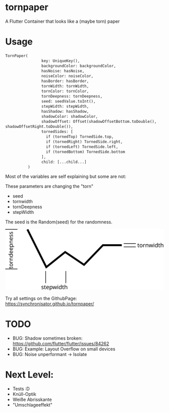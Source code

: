 # tornpaper

A Flutter Container that looks like a (maybe torn) paper

# Usage

```
TornPaper(
                key: UniqueKey(),
                backgroundColor: backgroundColor,
                hasNoise: hasNoise,
                noiseColor: noiseColor,
                hasBorder: hasBorder,
                tornWidth: tornWidth,
                tornColor: tornColor,
                tornDeepness: tornDeepness,
                seed: seedValue.toInt(),
                stepWidth: stepWidth,
                hasShadow: hasShadow,
                shadowColor: shadowColor,
                shadowOffset: Offset(shadowOffsetBottom.toDouble(), shadowOffsetRight.toDouble()),
                tornedSides: [
                  if (tornedTop) TornedSide.top,
                  if (tornedRight) TornedSide.right,
                  if (tornedLeft) TornedSide.left,
                  if (tornedBottom) TornedSide.bottom
                ],
                child: [...child...]
          )
```

Most of the variables are self explaining but some are not:

These parameters are changing the "torn"

- seed
- tornwidth
- tornDeepness
- stepWidth

The seed is the Random(seed) for the randomness.

![Torn Explanation](torn_explanation.svg?raw=true "Torn Explanation")

Try all settings on the GithubPage: https://synchronisator.github.io/tornpaper/

# TODO

- BUG: Shadow sometimes broken: https://github.com/flutter/flutter/issues/84262
- BUG: Example: Layout Overflow on small devices
- BUG: Noise unperformant -> Isolate

# Next Level:
- Tests :D
- Knüll-Optik
- Weiße Abrisskante
- "Umschlageeffekt"
